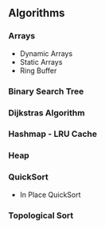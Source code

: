 ## Algorithms

### Arrays
- Dynamic Arrays
- Static Arrays
- Ring Buffer

### Binary Search Tree

### Dijkstras Algorithm

### Hashmap - LRU Cache

### Heap

### QuickSort
- In Place QuickSort

### Topological Sort
